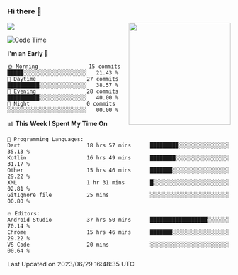 ### Hi there 👋

![](https://metrics.lecoq.io/itaowu?template=classic&config.timezone=Asia%2FShanghai)
<img align='right' src="https://media.giphy.com/media/M9gbBd9nbDrOTu1Mqx/giphy.gif" width="230">

<!--START_SECTION:waka-->
![Code Time](http://img.shields.io/badge/Code%20Time-159%20hrs%2023%20mins-blue)

**I'm an Early 🐤** 

```text
🌞 Morning                15 commits          █████░░░░░░░░░░░░░░░░░░░░   21.43 % 
🌆 Daytime                27 commits          ██████████░░░░░░░░░░░░░░░   38.57 % 
🌃 Evening                28 commits          ██████████░░░░░░░░░░░░░░░   40.00 % 
🌙 Night                  0 commits           ░░░░░░░░░░░░░░░░░░░░░░░░░   00.00 % 
```


📊 **This Week I Spent My Time On** 

```text
💬 Programming Languages: 
Dart                     18 hrs 57 mins      █████████░░░░░░░░░░░░░░░░   35.13 % 
Kotlin                   16 hrs 49 mins      ████████░░░░░░░░░░░░░░░░░   31.17 % 
Other                    15 hrs 46 mins      ███████░░░░░░░░░░░░░░░░░░   29.22 % 
XML                      1 hr 31 mins        █░░░░░░░░░░░░░░░░░░░░░░░░   02.81 % 
GitIgnore file           25 mins             ░░░░░░░░░░░░░░░░░░░░░░░░░   00.80 % 

🔥 Editors: 
Android Studio           37 hrs 50 mins      ██████████████████░░░░░░░   70.14 % 
Chrome                   15 hrs 46 mins      ███████░░░░░░░░░░░░░░░░░░   29.22 % 
VS Code                  20 mins             ░░░░░░░░░░░░░░░░░░░░░░░░░   00.64 % 
```


 Last Updated on 2023/06/29 16:48:35 UTC
<!--END_SECTION:waka-->

<!--
**itaowu/itaowu** is a ✨ _special_ ✨ repository because its `README.md` (this file) appears on your GitHub profile.

Here are some ideas to get you started:

- 🔭 I’m currently working on ...
- 🌱 I’m currently learning ...
- 👯 I’m looking to collaborate on ...
- 🤔 I’m looking for help with ...
- 💬 Ask me about ...
- 📫 How to reach me: ...
- 😄 Pronouns: ...
- ⚡ Fun fact: ...
-->
